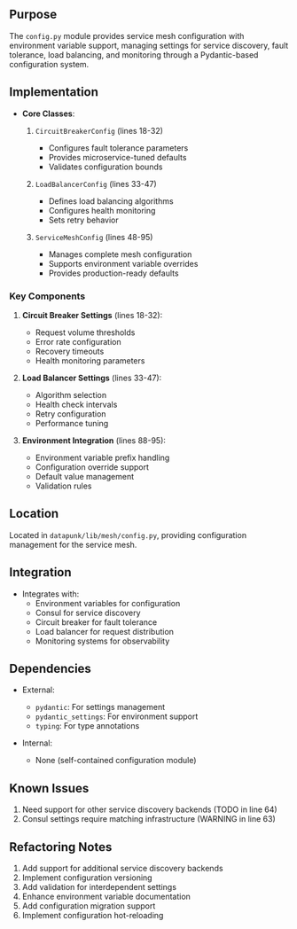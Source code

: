 ## Purpose

The `config.py` module provides service mesh configuration with environment variable support, managing settings for service discovery, fault tolerance, load balancing, and monitoring through a Pydantic-based configuration system.

## Implementation

- **Core Classes**:

  1. `CircuitBreakerConfig` (lines 18-32)

     - Configures fault tolerance parameters
     - Provides microservice-tuned defaults
     - Validates configuration bounds

  2. `LoadBalancerConfig` (lines 33-47)

     - Defines load balancing algorithms
     - Configures health monitoring
     - Sets retry behavior

  3. `ServiceMeshConfig` (lines 48-95)
     - Manages complete mesh configuration
     - Supports environment variable overrides
     - Provides production-ready defaults

### Key Components

1. **Circuit Breaker Settings** (lines 18-32):

   - Request volume thresholds
   - Error rate configuration
   - Recovery timeouts
   - Health monitoring parameters

2. **Load Balancer Settings** (lines 33-47):

   - Algorithm selection
   - Health check intervals
   - Retry configuration
   - Performance tuning

3. **Environment Integration** (lines 88-95):
   - Environment variable prefix handling
   - Configuration override support
   - Default value management
   - Validation rules

## Location

Located in `datapunk/lib/mesh/config.py`, providing configuration management for the service mesh.

## Integration

- Integrates with:
  - Environment variables for configuration
  - Consul for service discovery
  - Circuit breaker for fault tolerance
  - Load balancer for request distribution
  - Monitoring systems for observability

## Dependencies

- External:

  - `pydantic`: For settings management
  - `pydantic_settings`: For environment support
  - `typing`: For type annotations

- Internal:
  - None (self-contained configuration module)

## Known Issues

1. Need support for other service discovery backends (TODO in line 64)
2. Consul settings require matching infrastructure (WARNING in line 63)

## Refactoring Notes

1. Add support for additional service discovery backends
2. Implement configuration versioning
3. Add validation for interdependent settings
4. Enhance environment variable documentation
5. Add configuration migration support
6. Implement configuration hot-reloading
